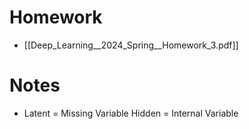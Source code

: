 # Homework
* [[Deep_Learning__2024_Spring__Homework_3.pdf]]

# Notes
* Latent = Missing Variable
  Hidden = Internal Variable